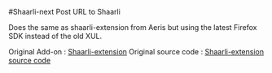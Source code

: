 #Shaarli-next
Post URL to Shaarli

Does the same as shaarli-extension from Aeris but using the latest Firefox SDK instead of the old XUL.

Original Add-on : [Shaarli-extension](https://addons.mozilla.org/en-US/firefox/addon/shaarli/)
Original source code : [Shaarli-extension source code](https://bitbucket.org/aeris/shaarli-extension)
